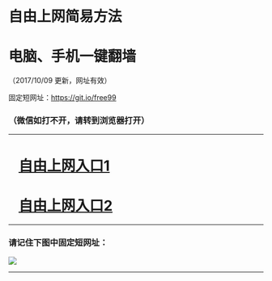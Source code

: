 ﻿# 自由上网简易方法

# 电脑、手机一键翻墙

（2017/10/09 更新，网址有效）

固定短网址：https://git.io/free99

### （微信如打不开，请转到浏览器打开）


***





# &nbsp;&nbsp; <a href="http://ft1016222388.fwq-tz-1001.info/fwqtz01.html?t=10090016135 " target="_blank">自由上网入口1</a>
# &nbsp;&nbsp; <a href="http://ft3140424319.fwq-tz-1002.info/fwqtz02.html?t=100900128686 " target="_blank">自由上网入口2</a>
***

### 请记住下图中固定短网址：

<img src="https://s3-us-west-2.amazonaws.com/fwq-1001/yjfq-20170905okok.png" /> 


***

